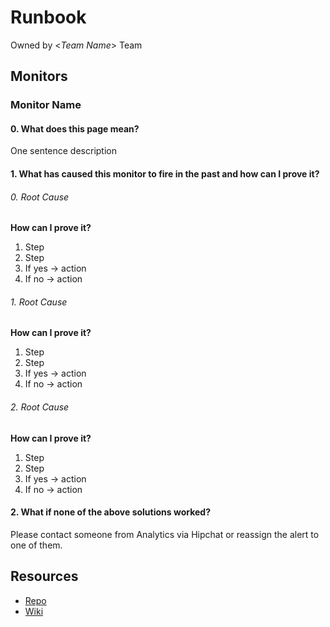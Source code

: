 # <Service Name> Runbook
Owned by <*Team Name*> Team
## Monitors
### Monitor Name
#### 0. What does this page mean?
One sentence description
#### 1. What has caused this monitor to fire in the past and how can I prove it?
###### 0. Root Cause 
__How can I prove it?__
1. Step
2. Step
3. If yes -> action
4. If no -> action
###### 1. Root Cause
__How can I prove it?__
1. Step
2. Step
3. If yes -> action
4. If no -> action
###### 2. Root Cause
__How can I prove it?__
1. Step
2. Step
3. If yes -> action
4. If no -> action
#### 2. What if none of the above solutions worked?
Please contact someone from Analytics via Hipchat or reassign the alert to one of them.

## Resources
* [Repo]()
* [Wiki]()
